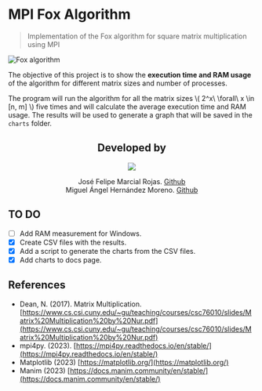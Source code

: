 # MPI Fox Algorithm

> Implementation of the Fox algorithm for square matrix multiplication using MPI

![Fox algorithm](./media/fox.gif) 

The objective of this project is to show the **execution time and RAM usage** of the algorithm for different matrix sizes and number of processes. 

The program will run the algorithm for all the matrix sizes \\( 2^x\ \forall\ x \in [n, m] \\) five times and will calculate the average execution time and RAM usage. The results will be used to generate a graph that will be saved in the `charts` folder.

<center>
    <h2>Developed by</h2>
<a href="https://github.com/miguehm/fox-algorithm/graphs/contributors">
  <img src="https://contrib.rocks/image?repo=miguehm/fox-algorithm" />
</a>
    
José Felipe Marcial Rojas. [Github](https://github.com/Felamar) <br/>
Miguel Ángel Hernández Moreno. [Github](https://github.com/miguehm) 
</center>
<i class="fi fi-brands-github"></i>


## TO DO
- [ ] Add RAM measurement for Windows.
- [x] Create CSV files with the results.
- [x] Add a script to generate the charts from the CSV files.
- [x] Add charts to docs page.

## References

- Dean, N. (2017). Matrix Multiplication. [https://www.cs.csi.cuny.edu/~gu/teaching/courses/csc76010/slides/Matrix%20Multiplication%20by%20Nur.pdf](https://www.cs.csi.cuny.edu/~gu/teaching/courses/csc76010/slides/Matrix%20Multiplication%20by%20Nur.pdf)
- mpi4py. (2023). [https://mpi4py.readthedocs.io/en/stable/](https://mpi4py.readthedocs.io/en/stable/) 
- Matplotlib (2023) [https://matplotlib.org/](https://matplotlib.org/) 
- Manim (2023) [https://docs.manim.community/en/stable/](https://docs.manim.community/en/stable/) 
